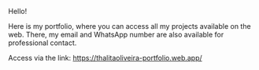 Hello!

Here is my portfolio, where you can access all my projects available on the web.
There, my email and WhatsApp number are also available for professional contact.

Access via the link: https://thalitaoliveira-portfolio.web.app/
